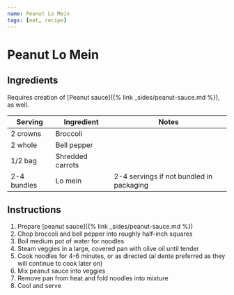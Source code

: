 ```yaml
---
name: Peanut Lo Mein
tags: [eat, recipe]
---
```


# Peanut Lo Mein

## Ingredients

Requires creation of [Peanut sauce]({% link _sides/peanut-sauce.md %}), as well.

| Serving | Ingredient | Notes |
|-|-|-|
| 2 crowns | Broccoli |  |
| 2 whole | Bell pepper |  |
| 1/2 bag | Shredded carrots |  |
| 2-4 bundles | Lo mein | 2-4 servings if not bundled in packaging |

## Instructions

1. Prepare [peanut sauce]({% link _sides/peanut-sauce.md %})
1. Chop broccoli and bell pepper into roughly half-inch squares
1. Boil medium pot of water for noodles
1. Steam veggies in a large, covered pan with olive oil until tender
1. Cook noodles for 4-6 minutes, or as directed (al dente preferred as they will continue to cook later on)
1. Mix peanut sauce into veggies
1. Remove pan from heat and fold noodles into mixture
1. Cool and serve
